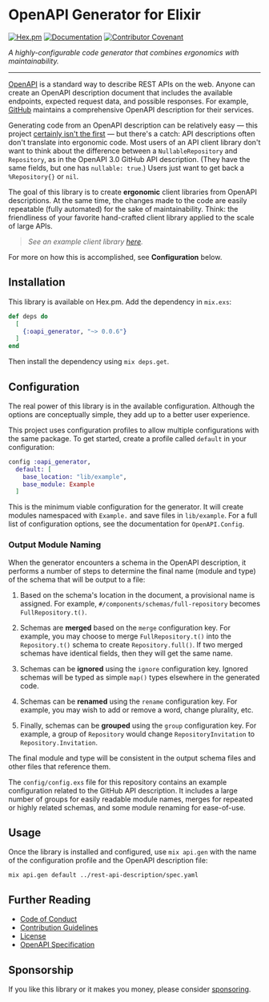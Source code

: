 # OpenAPI Generator for Elixir

[![Hex.pm](https://img.shields.io/hexpm/v/oapi_generator)](https://hex.pm/packages/oapi_generator)
[![Documentation](https://img.shields.io/badge/hex-docs-blue)](https://hexdocs.pm/oapi_generator)
[![Contributor Covenant](https://img.shields.io/badge/Contributor%20Covenant-2.1-4baaaa.svg)](CODE_OF_CONDUCT.md) 

_A highly-configurable code generator that combines ergonomics with maintainability._

---

[OpenAPI](https://swagger.io/specification/) is a standard way to describe REST APIs on the web.
Anyone can create an OpenAPI description document that includes the available endpoints, expected request data, and possible responses.
For example, [GitHub](https://github.com/github/rest-api-description) maintains a comprehensive OpenAPI description for their services.

Generating code from an OpenAPI description can be relatively easy — this project [certainly isn't the first](https://openapi-generator.tech/docs/generators/elixir) — but there's a catch: API descriptions often don't translate into ergonomic code.
Most users of an API client library don't want to think about the difference between a `NullableRepository` and `Repository`, as in the OpenAPI 3.0 GitHub API description.
(They have the same fields, but one has `nullable: true`.)
Users just want to get back a `%Repository{}` or `nil`.

The goal of this library is to create **ergonomic** client libraries from OpenAPI descriptions.
At the same time, the changes made to the code are easily repeatable (fully automated) for the sake of maintainability.
Think: the friendliness of your favorite hand-crafted client library applied to the scale of large APIs.

> _See an example client library [here](https://github.com/aj-foster/open-api-github)._

For more on how this is accomplished, see **Configuration** below.


## Installation

This library is available on Hex.pm.
Add the dependency in `mix.exs`:

```elixir
def deps do
  [
    {:oapi_generator, "~> 0.0.6"}
  ]
end
```

Then install the dependency using `mix deps.get`.


## Configuration

The real power of this library is in the available configuration.
Although the options are conceptually simple, they add up to a better user experience.

This project uses configuration profiles to allow multiple configurations with the same package.
To get started, create a profile called `default` in your configuration:

```elixir
config :oapi_generator,
  default: [
    base_location: "lib/example",
    base_module: Example
  ]
```

This is the minimum viable configuration for the generator.
It will create modules namespaced with `Example.` and save files in `lib/example`.
For a full list of configuration options, see the documentation for `OpenAPI.Config`.

### Output Module Naming

When the generator encounters a schema in the OpenAPI description, it performs a number of steps to determine the final name (module and type) of the schema that will be output to a file:

1. Based on the schema's location in the document, a provisional name is assigned.
  For example, `#/components/schemas/full-repository` becomes `FullRepository.t()`.

2. Schemas are **merged** based on the `merge` configuration key.
  For example, you may choose to merge `FullRepository.t()` into the `Repository.t()` schema to create `Repository.full()`.
  If two merged schemas have identical fields, then they will get the same name.

3. Schemas can be **ignored** using the `ignore` configuration key.
  Ignored schemas will be typed as simple `map()` types elsewhere in the generated code.

4. Schemas can be **renamed** using the `rename` configuration key.
  For example, you may wish to add or remove a word, change plurality, etc.

5. Finally, schemas can be **grouped** using the `group` configuration key.
  For example, a group of `Repository` would change `RepositoryInvitation` to `Repository.Invitation`.

The final module and type will be consistent in the output schema files and other files that reference them.

The `config/config.exs` file for this repository contains an example configuration related to the GitHub API description.
It includes a large number of groups for easily readable module names, merges for repeated or highly related schemas, and some module renaming for ease-of-use.


## Usage

Once the library is installed and configured, use `mix api.gen` with the name of the configuration profile and the OpenAPI description file:

```shell
mix api.gen default ../rest-api-description/spec.yaml
```

## Further Reading

* [Code of Conduct](CODE_OF_CONDUCT.md)
* [Contribution Guidelines](CONTRIBUTING.md)
* [License](LICENSE)
* [OpenAPI Specification](https://swagger.io/specification/)


## Sponsorship

If you like this library or it makes you money, please consider [sponsoring](https://github.com/sponsors/aj-foster).
